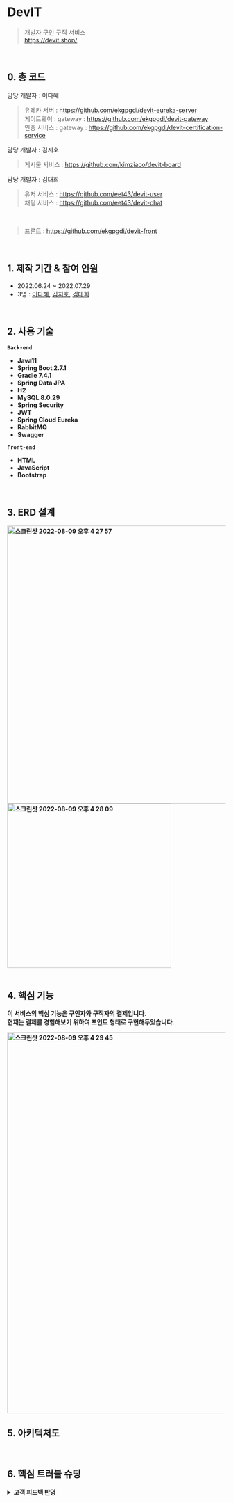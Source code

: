 # DevIT
> 개발자 구인 구직 서비스 <br/>
> https://devit.shop/

<br/>

## 0. 총 코드
담당 개발자 : 이다혜 <br/>
> 유레카 서버 : https://github.com/ekgpgdi/devit-eureka-server <br/>
> 게이트웨이 : gateway : https://github.com/ekgpgdi/devit-gateway <br/>
> 인증 서비스 : gateway : https://github.com/ekgpgdi/devit-certification-service <br/>


담당 개발자 : 김지호 <br/>
> 게시물 서비스 : https://github.com/kimziaco/devit-board <br/>
 

담당 개발자 : 김대희
> 유저 서비스 : https://github.com/eet43/devit-user <br/>
> 채팅 서비스 : https://github.com/eet43/devit-chat <br/>

<br/>

> 프론트 : https://github.com/ekgpgdi/devit-front

<br/>

## 1. 제작 기간 & 참여 인원
* 2022.06.24 ~ 2022.07.29
* 3명 : [이다혜](https://github.com/ekgpgdi), [김지호](https://github.com/kimziaco?tab=repositories), [김대희](https://github.com/eet43)
<br/>

## 2. 사용 기술
<b>```Back-end```<b/>
* Java11
* Spring Boot 2.7.1
* Gradle 7.4.1
* Spring Data JPA
* H2
* MySQL 8.0.29
* Spring Security
* JWT
* Spring Cloud Eureka
* RabbitMQ
* Swagger

<b>```Front-end```<b/>
* HTML
* JavaScript
* Bootstrap

<br/>

## 3. ERD 설계

<img width="639" alt="스크린샷 2022-08-09 오후 4 27 57" src="https://user-images.githubusercontent.com/84092014/183590368-612bee33-4c73-4739-a265-0365dc22a75c.png">

 <img width="378" alt="스크린샷 2022-08-09 오후 4 28 09" src="https://user-images.githubusercontent.com/84092014/183590427-832e23ce-0ac3-4670-82e3-ca471412a0e2.png">



<br/>
<br/>

## 4. 핵심 기능
이 서비스의 핵심 기능은 구인자와 구직자의 결제입니다. <br/>
현재는 결제를 경험해보기 위하여 포인트 형태로 구현해두었습니다. <br/>
 
 <img width="876" alt="스크린샷 2022-08-09 오후 4 29 45" src="https://user-images.githubusercontent.com/84092014/183590586-6d6c92e6-a598-46a9-a292-5ba53f361338.png">


<br/>

## 5. 아키텍처도

<br/>

## 6. 핵심 트러블 슈팅
<details><summary>고객 피드백 반영</summary>

[고객 피드백 확인](https://hungry-snipe-f2e.notion.site/0790cc60a2794a0db2f1015ca6d2cf41) 참고

1. http 요청에 대한 처리 <br/>
2. 회원가입 시 이메일 검증 추가
3. 각 도메인의 자료형이 달라 생기는 문제 해결
4. XSS 공격에 대한 대처
5. 게시글 작성 시간과 현재 시간의 불일치 해결
6. 사진 크기에 따른 업로드 에러 해결
7. 메세지큐 무한 롤백으로 인한 서버 마비 현상 해결


</details>
